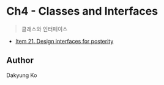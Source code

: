 # Ch4 - Classes and Interfaces
> 클래스와 인터페이스 

- [Item 21. Design interfaces for posterity](https://github.com/koda93/koda93.github.io/blob/master/_posts/2019/01/2019-01-17-Java-Design-interfaces-for-posterity.md)

## Author
Dakyung Ko
